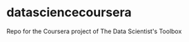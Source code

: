 datasciencecoursera
===================

Repo for the Coursera project of The Data Scientist's Toolbox
